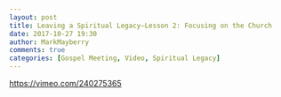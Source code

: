 ```yaml
---
layout: post
title: Leaving a Spiritual Legacy—Lesson 2: Focusing on the Church
date: 2017-10-27 19:30
author: MarkMayberry
comments: true
categories: [Gospel Meeting, Video, Spiritual Legacy]
---
```

https://vimeo.com/240275365
